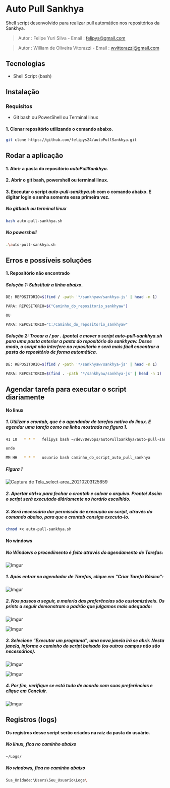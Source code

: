 # Auto Pull Sankhya

Shell script desenvolvido para realizar pull automático nos repositórios da Sankhya.

>Autor : Felipe Yuri Silva  - Email : felipys@gmail.com

>Autor : William de Oliveira Vitorazzi - Email : wvittorazzi@gmail.com

## Tecnologias
- Shell Script (bash)

## Instalação
### Requisitos 
- Git bash ou PowerShell ou Terminal linux

#### 1. Clonar repositório utilizando o comando abaixo.

```bash
git clone https://github.com/felipys24/autoPullSankhya.git
```

## Rodar a aplicação
#### 1. Abrir a pasta do repositório *autoPullSankhya*.
#### 2. Abrir o git bash, powershell ou terminal linux.
#### 3. Executar o script *auto-pull-sankhya.sh* com o comando abaixo. E digitar login e senha somente essa primeira vez.
##### No gitbash ou terminal linux
```bash
bash auto-pull-sankhya.sh 
```
##### No powershell
```bash
.\auto-pull-sankhya.sh
```

## Erros e possíveis soluções
#### 1. Repositório não encontrado
##### Solução 1: Substituir a linha abaixo.
```bash
DE: REPOSITORIO=$(find / -path '*/sankhyaw/sankhya-js' | head -n 1)

PARA: REPOSITORIO=$("Caminho_do_repositorio_sankhyaw")

OU

PARA: REPOSITORIO="C:/Caminho_do_repositorio_sankhyaw"
```
##### Solução 2: Trocar a / por . (ponto) e mover o script *auto-pull-sankhya.sh* para uma pasta anterior a pasta do repositório do sankhyaw. Desse modo, o script não interfere no repositório e será mais fácil encontrar a pasta do repositório de forma automática.
```bash
DE: REPOSITORIO=$(find / -path '*/sankhyaw/sankhya-js' | head -n 1)

PARA: REPOSITORIO=$(find . -path '*/sankhyaw/sankhya-js' | head -n 1)
```

## Agendar tarefa para executar o script diariamente

#### No linux
##### 1. Utilizar o *crontab*, que é o agendador de tarefas nativo do linux. E agendar uma tarefa como na linha mostrada na figura 1.
```bash
41 10   * * *   felipys bash ~/dev/Devops/autoPullSankhya/auto-pull-sankhya.sh

onde

MM HH   * * *   usuario bash caminho_do_script_auto_pull_sankhya

```
##### Figura 1
![Captura de Tela_select-area_20210203125659](https://user-images.githubusercontent.com/40077229/106773104-7baeba80-661f-11eb-9e61-e106b6b37f06.png)

##### 2. Apertar ctrl+x para fechar o crontab e salvar o arquivo. Pronto! Assim o script será executado diáriamente no horário escolhido.

##### 3. Será necessário dar permissão de execução ao script, através do comando abaixo, para que o crontab consiga executa-lo.
```bash
chmod +x auto-pull-sankhya.sh
```

#### No windows

##### No Windows o procedimento é feito através do agendamento de Tarefas:

![Imgur](https://i.imgur.com/UQh2JH2.png)

##### 1. Após entrar no agendador de Tarefas, clique em "Criar Tarefa Básica":

![Imgur](https://i.imgur.com/nHK2F6T.png)

##### 2. Nos passos a seguir, a maioria das preferências são customizáveis. Os prints a seguir demonstram o padrão que julgamos mais adequado:

![Imgur](https://i.imgur.com/7loIER4.png)

![Imgur](https://i.imgur.com/GK9tSBb.png)

##### 3. Selecione "Executar um programa", uma nova janela irá se abrir. Nesta janela, informe o caminho do script baixado (os outros campos não são necessários). 

![Imgur](https://i.imgur.com/yQwpKsr.png)

![Imgur](https://i.imgur.com/DLzWAlF.png)

##### 4. Por fim, verifique se está tudo de acordo com suas preferências e clique em Concluir.

![Imgur](https://i.imgur.com/tfa5nbu.png)

## Registros (logs)
#### Os registros desse script serão criados na raiz da pasta do usuário.
##### No linux, fica no caminho abaixo
```bash
~/Logs/
```
##### No windows, fica no caminho abaixo
```bash
Sua_Unidade:\Users\Seu_Usuario\Logs\
```
